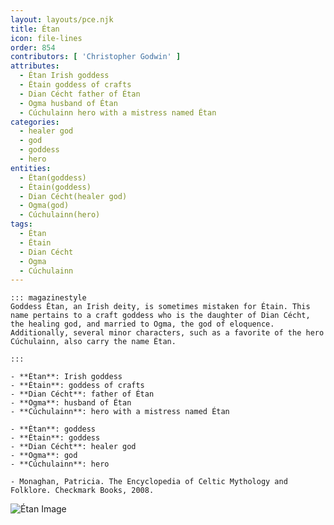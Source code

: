 ```yaml
---
layout: layouts/pce.njk
title: Étan
icon: file-lines
order: 854
contributors: [ 'Christopher Godwin' ]
attributes:
  - Étan Irish goddess
  - Étain goddess of crafts
  - Dian Cécht father of Étan
  - Ogma husband of Étan
  - Cúchulainn hero with a mistress named Étan
categories:
  - healer god
  - god
  - goddess
  - hero
entities:
  - Étan(goddess)
  - Étain(goddess)
  - Dian Cécht(healer god)
  - Ogma(god)
  - Cúchulainn(hero)
tags:
  - Étan
  - Étain
  - Dian Cécht
  - Ogma
  - Cúchulainn
---
```

``` tab [group1:Info]
::: magazinestyle
Goddess Étan, an Irish deity, is sometimes mistaken for Étain. This name pertains to a craft goddess who is the daughter of Dian Cécht, the healing god, and married to Ogma, the god of eloquence. Additionally, several minor characters, such as a favorite of the hero Cúchulainn, also carry the name Étan.

:::
```
``` tab [group1:Attributes]
- **Étan**: Irish goddess
- **Étain**: goddess of crafts
- **Dian Cécht**: father of Étan
- **Ogma**: husband of Étan
- **Cúchulainn**: hero with a mistress named Étan
```
``` tab [group1:Entities]
- **Étan**: goddess
- **Étain**: goddess
- **Dian Cécht**: healer god
- **Ogma**: god
- **Cúchulainn**: hero
```
``` tab [group1:Sources]
- Monaghan, Patricia. The Encyclopedia of Celtic Mythology and Folklore. Checkmark Books, 2008.
```
![Étan Image]([None])
